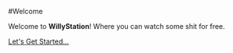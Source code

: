 #Welcome

Welcome to **WillyStation**! Where you can watch some shit for free.



<div class="text-center">
<a href="Getting%20Started/Create%20A%20Plex%20Account/" class="btn btn-primary" role="button">Let's Get Started...</a>
</div>